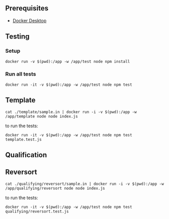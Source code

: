 ## Prerequisites

- [Docker Desktop]([http://](https://docs.docker.com/get-docker/))

## Testing

### Setup

```
docker run -v $(pwd):/app -w /app/test node npm install
```

### Run all tests

```
docker run -it -v $(pwd):/app -w /app/test node npm test
```

## Template

```
cat ./template/sample.in | docker run -i -v $(pwd):/app -w /app/template node node index.js
```

to run the tests:

```
docker run -it -v $(pwd):/app -w /app/test node npm test template.test.js
```

## Qualification

## Reversort

```
cat ./qualifying/reversort/sample.in | docker run -i -v $(pwd):/app -w /app/qualifying/reversort node node index.js
```

to run the tests:

```
docker run -it -v $(pwd):/app -w /app/test node npm test qualifying/reversort.test.js
```
